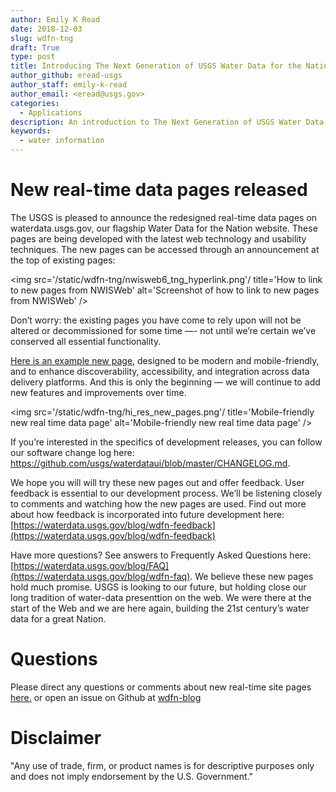 ```yaml
---
author: Emily K Read
date: 2018-12-03
slug: wdfn-tng
draft: True
type: post
title: Introducing The Next Generation of USGS Water Data for the Nation
author_github: eread-usgs
author_staff: emily-k-read
author_email: <eread@usgs.gov>
categories:
  - Applications
description: An introduction to The Next Generation of USGS Water Data for the Nation.
keywords:
  - water information
---
```

New real-time data pages released
=======

The USGS is pleased to announce the redesigned real-time data pages on waterdata.usgs.gov, our flagship Water Data for the Nation website. These pages are being developed with the latest web technology and usability techniques. The new pages can be accessed through an announcement at the top of existing pages:

<img src='/static/wdfn-tng/nwisweb6_tng_hyperlink.png'/ title='How to link to new pages from NWISWeb' alt='Screenshot of how to link to new pages from NWISWeb' />

Don’t worry: the existing pages you have come to rely upon will not be altered or decommissioned for some time —- not until we’re certain we’ve conserved all essential functionality.

[Here is an example new page](https://waterdata.usgs.gov/monitoring-location/09380000/), designed to be modern and mobile-friendly, and to enhance discoverability, accessibility, and integration across data delivery platforms. And this is only the beginning — we will continue to add new features and improvements over time.

<img src='/static/wdfn-tng/hi_res_new_pages.png'/ title='Mobile-friendly new real time data page' alt='Mobile-friendly new real time data page' />

If you’re interested in the specifics of development releases, you can follow our software change log here: https://github.com/usgs/waterdataui/blob/master/CHANGELOG.md.

We hope you will will try these new pages out and offer feedback.  User feedback is essential to our development process. We’ll be listening closely to comments and watching how the new pages are used. Find out more about how feedback is incorporated into future development here: [https://waterdata.usgs.gov/blog/wdfn-feedback](https://waterdata.usgs.gov/blog/wdfn-feedback)

Have more questions? See answers to Frequently Asked Questions here: [https://waterdata.usgs.gov/blog/FAQ](https://waterdata.usgs.gov/blog/wdfn-faq).
We believe these new pages hold much promise.  USGS is looking to our future, but holding close our long tradition of water-data presenttion on the web. We were there at the start of the Web and we are here again, building the 21st century’s water data for a great Nation.



Questions
==========
Please direct any questions or comments about new real-time site pages [here.](https://water.usgs.gov/contact/gsanswers?pemail=gs-w_water_data_for_the_nation&subject=Water%20Data%20for%20the%20Nation%20Updates%20Feedback&viewnote=%3CH1%3EUSGS+WDFN+TNG+Feedback%3C/H1%3E) or open an issue on Github at [wdfn-blog](https://github.com/usgs/wdfn-blog)

Disclaimer
==========
"Any use of trade, firm, or product names is for descriptive purposes only and does not imply endorsement by the U.S. Government."

